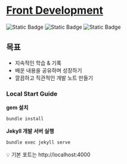 # [Front Development]

<p>
  <img alt="Static Badge" src="https://img.shields.io/badge/jekyll-v4.4.1-blue?style=flat&logo=jekyll&logoColor=%23CC0000&logoSize=auto">
  <img alt="Static Badge" src="https://img.shields.io/badge/just--the--docs-v0.10.1-blue?style=flat">
  <img alt="Static Badge" src="https://img.shields.io/badge/Github--pages-deploy-brightgreen?style=flat&logo=github&logoColor=white&logoSize=auto&labelColor=%23181717">
</p>

## 목표

- 지속적인 학습 & 기록
- 배운 내용을 공유하며 성장하기
- 깔끔하고 직관적인 개발 노트 만들기

[Front Development]: https://hyung-rae.github.io/front-development/

### Local Start Guide
**gem 설치**

```bash
bundle install
```
**Jekyll 개발 서버 실행**

```bash
bundle exec jekyll serve
```
💡 기본 포트는 http://localhost:4000

